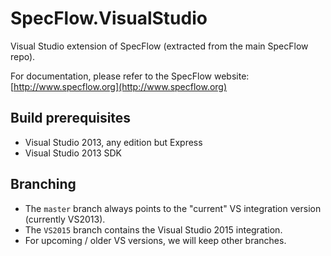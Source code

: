 # SpecFlow.VisualStudio

Visual Studio extension of SpecFlow (extracted from the main SpecFlow repo).

For documentation, please refer to the SpecFlow website: 
[http://www.specflow.org](http://www.specflow.org)

## Build prerequisites

- Visual Studio 2013, any edition but Express
- Visual Studio 2013 SDK

## Branching

- The `master` branch always points to the "current" VS integration version (currently VS2013).
- The `VS2015` branch contains the Visual Studio 2015 integration.
- For upcoming / older VS versions, we will keep other branches.
